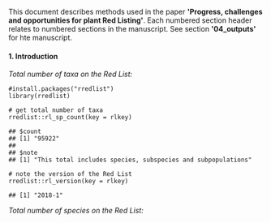 This document describes methods used in the paper **'Progress,
challenges and opportunities for plant Red Listing'**. Each numbered
section header relates to numbered sections in the manuscript. See
section **'04\_outputs'** for hte manuscript.

#### 1. Introduction

*Total number of taxa on the Red List:*

    #install.packages("rredlist")
    library(rredlist)

    # get total number of taxa
    rredlist::rl_sp_count(key = rlkey)

    ## $count
    ## [1] "95922"
    ## 
    ## $note
    ## [1] "This total includes species, subspecies and subpopulations"

    # note the version of the Red List
    rredlist::rl_version(key = rlkey)

    ## [1] "2018-1"

*Total number of species on the Red List:*
